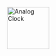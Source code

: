 

<img src="https://user-images.githubusercontent.com/94288727/210130616-6a3550ec-442b-4c01-bebe-9e135333b06f.png" alt="Analog Clock" style="height:100px;">
